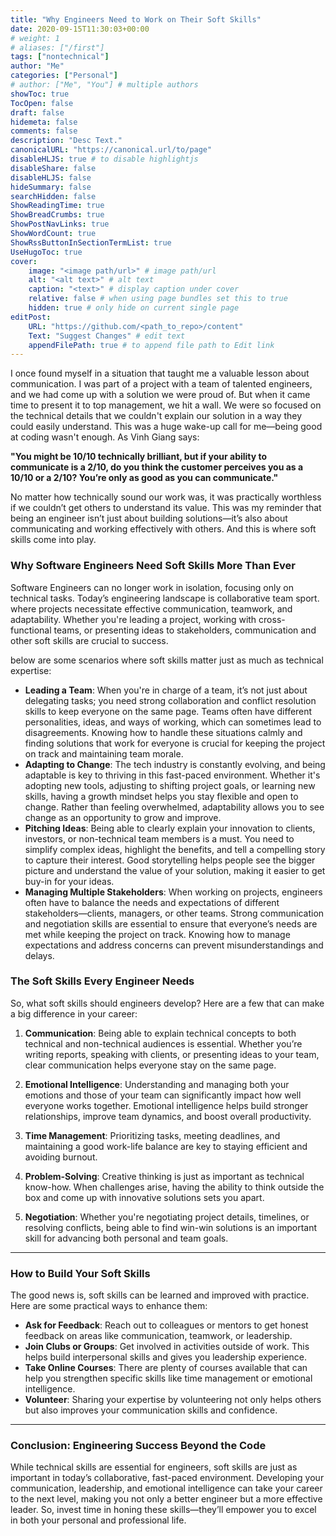 ```yaml
---
title: "Why Engineers Need to Work on Their Soft Skills"
date: 2020-09-15T11:30:03+00:00
# weight: 1
# aliases: ["/first"]
tags: ["nontechnical"]
author: "Me"
categories: ["Personal"]
# author: ["Me", "You"] # multiple authors
showToc: true
TocOpen: false
draft: false
hidemeta: false
comments: false
description: "Desc Text."
canonicalURL: "https://canonical.url/to/page"
disableHLJS: true # to disable highlightjs
disableShare: false
disableHLJS: false
hideSummary: false
searchHidden: false
ShowReadingTime: true
ShowBreadCrumbs: true
ShowPostNavLinks: true
ShowWordCount: true
ShowRssButtonInSectionTermList: true
UseHugoToc: true
cover:
    image: "<image path/url>" # image path/url
    alt: "<alt text>" # alt text
    caption: "<text>" # display caption under cover
    relative: false # when using page bundles set this to true
    hidden: true # only hide on current single page
editPost:
    URL: "https://github.com/<path_to_repo>/content"
    Text: "Suggest Changes" # edit text
    appendFilePath: true # to append file path to Edit link
---
```



I once found myself in a situation that taught me a valuable lesson about communication. I was part of a project with a team of talented engineers, and we had come up with a solution we were proud of. But when it came time to present it to top management, we hit a wall. We were so focused on the technical details that we couldn't explain our solution in a way they could easily understand. This was a huge wake-up call for me—being good at coding wasn't enough. As Vinh Giang says:

**"You might be 10/10 technically brilliant, but if your ability to communicate is a 2/10, do you think the customer perceives you as a 10/10 or a 2/10? You’re only as good as you can communicate."**

No matter how technically sound our work was, it was practically worthless if we couldn’t get others to understand its value. This was my reminder that being an engineer isn’t just about building solutions—it’s also about communicating and working effectively with others. And this is where soft skills come into play.

### **Why Software Engineers Need Soft Skills More Than Ever**

Software Engineers can no longer work in isolation, focusing only on technical tasks. Today’s engineering landscape is collaborative team sport. where projects necessitate effective communication, teamwork, and adaptability. Whether you're leading a project, working with cross-functional teams, or presenting ideas to stakeholders, communication and other soft skills are crucial to success.

below are some scenarios where soft skills matter just as much as technical expertise:

-   **Leading a Team**: When you're in charge of a team, it’s not just about delegating tasks; you need strong collaboration and conflict resolution skills to keep everyone on the same page. Teams often have different personalities, ideas, and ways of working, which can sometimes lead to disagreements. Knowing how to handle these situations calmly and finding solutions that work for everyone is crucial for keeping the project on track and maintaining team morale.
-   **Adapting to Change**: The tech industry is constantly evolving, and being adaptable is key to thriving in this fast-paced environment. Whether it's adopting new tools, adjusting to shifting project goals, or learning new skills, having a growth mindset helps you stay flexible and open to change. Rather than feeling overwhelmed, adaptability allows you to see change as an opportunity to grow and improve.
-   **Pitching Ideas**: Being able to clearly explain your innovation to clients, investors, or non-technical team members is a must. You need to simplify complex ideas, highlight the benefits, and tell a compelling story to capture their interest. Good storytelling helps people see the bigger picture and understand the value of your solution, making it easier to get buy-in for your ideas.
-  **Managing Multiple Stakeholders**: When working on projects, engineers often have to balance the needs and expectations of different stakeholders—clients, managers, or other teams. Strong communication and negotiation skills are essential to ensure that everyone’s needs are met while keeping the project on track. Knowing how to manage expectations and address concerns can prevent misunderstandings and delays.

### **The Soft Skills Every Engineer Needs**

So, what soft skills should engineers develop? Here are a few that can make a big difference in your career:

1.  **Communication**: Being able to explain technical concepts to both technical and non-technical audiences is essential. Whether you’re writing reports, speaking with clients, or presenting ideas to your team, clear communication helps everyone stay on the same page.
    
2.  **Emotional Intelligence**: Understanding and managing both your emotions and those of your team can significantly impact how well everyone works together. Emotional intelligence helps build stronger relationships, improve team dynamics, and boost overall productivity.
    
3.  **Time Management**: Prioritizing tasks, meeting deadlines, and maintaining a good work-life balance are key to staying efficient and avoiding burnout.
    
4.  **Problem-Solving**: Creative thinking is just as important as technical know-how. When challenges arise, having the ability to think outside the box and come up with innovative solutions sets you apart.
    
5.  **Negotiation**: Whether you're negotiating project details, timelines, or resolving conflicts, being able to find win-win solutions is an important skill for advancing both personal and team goals.
    

----------

### **How to Build Your Soft Skills**

The good news is, soft skills can be learned and improved with practice. Here are some practical ways to enhance them:

-   **Ask for Feedback**: Reach out to colleagues or mentors to get honest feedback on areas like communication, teamwork, or leadership.
-   **Join Clubs or Groups**: Get involved in activities outside of work. This helps build interpersonal skills and gives you leadership experience.
-   **Take Online Courses**: There are plenty of courses available that can help you strengthen specific skills like time management or emotional intelligence.
-   **Volunteer**: Sharing your expertise by volunteering not only helps others but also improves your communication skills and confidence.

----------

### **Conclusion: Engineering Success Beyond the Code**

While technical skills are essential for engineers, soft skills are just as important in today’s collaborative, fast-paced environment. Developing your communication, leadership, and emotional intelligence can take your career to the next level, making you not only a better engineer but a more effective leader. So, invest time in honing these skills—they’ll empower you to excel in both your personal and professional life.
